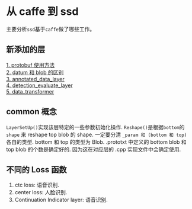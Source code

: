 # 从 caffe 到 ssd  
主要分析`ssd`基于`caffe`做了哪些工作。    


## 新添加的层   
[1. protobuf 使用方法](./doc/protobuf_compile.md)  
[2. datum 和 blob 的区别](./doc/datum_blob.md)  
[3. annotated_data_layer](./doc/1_annotated_data_layer.md)  
[4. detection_evaluate_layer](./doc/2_detection_evaluate_layer.md)  
[5. data_transformer](./doc/data_transformer.md)  


## common 概念   

`LayerSetUp()`实现该层特定的一些参数初始化操作.
`Reshape()`是根据`bottom`的 `shape` 来 reshape top blob 的 shape. 
一定要分清 `_param 和 (bottom 和 top)` 各自的类型. bottom 和 top 的类型为 Blob.
.prototxt 中定义的 bottom blob 和 top blob 的个数是确定好的.  因为这在对应层的 .cpp 实现文件中会确定使用.    

## 不同的 Loss 函数
1. ctc loss: 语音识别.  
2. center loss: 人脸识别.   
3. Continuation Indicator layer: 语音识别.   